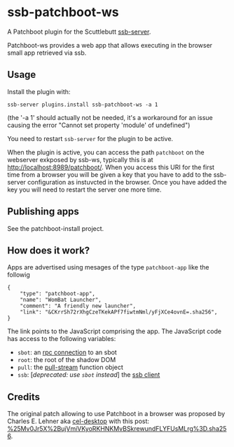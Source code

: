 # ssb-patchboot-ws
A Patchboot plugin for the Scuttlebutt [ssb-server](https://github.com/ssbc/ssb-server).

Patchboot-ws provides a web app that allows executing in the browser small app retrieved via ssb.

## Usage

Install the plugin with:

    ssb-server plugins.install ssb-patchboot-ws -a 1

(the '-a 1' should actually not be needed, it's a workaround for an issue causing the error "Cannot set property 'module' of undefined")

You need to restart `ssb-server` for the plugin to be active.

When the plugin is active, you can access the path `patchboot` on the webserver exkposed by ssb-ws, typically this is at [http://localhost:8989/patchboot/](http://localhost:8989/patchboot/). When you access this URI for the first time from a browser you will be given a key that you have to add to the ssb-server configuration as instuvcted in the browser. Once you have added the key you will need to restart the server one more time.

## Publishing apps

See the patchboot-install project.

## How does it work?

Apps are advertised using mesages of the type `patchboot-app` like the followig

```
{
    "type": "patchboot-app",
    "name": "WomBat Launcher",
    "comment": "A friendly new launcher",
    "link": "&CKrrSh72rXhgCzeTKekAPf7fiwtmNml/yFjXCe4ovnE=.sha256",
}
```

The link points to the JavaScript comprising the app. The JavaScript code has access to the following variables:

- `sbot`: an [rpc connection](https://ssbc.github.io/scuttlebutt-protocol-guide/#rpc-protocol) to an sbot
- `root`: the root of the shadow DOM
- `pull`: the [pull-stream](https://github.com/pull-stream/pull-stream) function object
- `ssb`: [*deprecated: use `sbot` instead*] the [ssb client](https://github.com/ssbc/ssb-client)

## Credits

The original patch allowing to use Patchboot in a browser was proposed by Charles E. Lehner aka [cel-desktop](@lOUVT+Phkvai9a/cCS/RKo+S9hnPAQdVixms/7ldpPA=.ed25519) with this post: [%25Mv0Jr5X%2BujVmiVKyoRKHNKMvBSkrewundFLYFUsMLrg%3D.sha256](%25Mv0Jr5X%2BujVmiVKyoRKHNKMvBSkrewundFLYFUsMLrg%3D.sha256).


